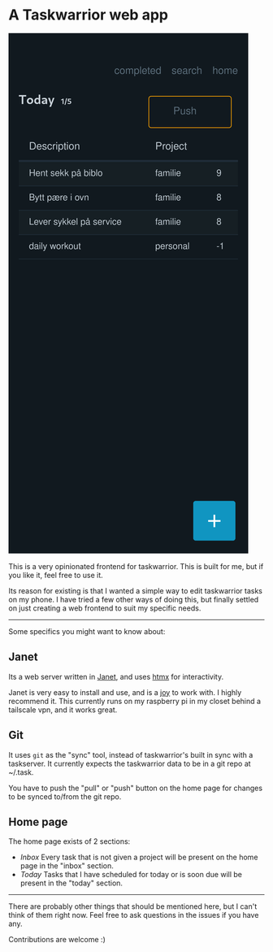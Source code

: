 # A Taskwarrior web app

![screenshot](./screenshot.png)

This is a very opinionated frontend for taskwarrior. This is built for me, but if you like it, feel free to use it.

Its reason for existing is that I wanted a simple way to edit taskwarrior tasks on my phone. I have tried a few other ways of doing this, but finally settled on just creating a web frontend to suit my specific needs.

-----

Some specifics you might want to know about:

## Janet

Its a web server written in [Janet](https://janet-lang.org/), and uses [htmx](https://htmx.org/) for interactivity.

Janet is very easy to install and use, and is a [joy](https://joy.swlkr.com/) to work with. I highly recommend it. This currently runs on my raspberry pi in my closet behind a tailscale vpn, and it works great.

## Git

It uses `git` as the "sync" tool, instead of taskwarrior's built in sync with a taskserver. It currently expects the taskwarrior data to be in a git repo at ~/.task.

You have to push the "pull" or "push" button on the home page for changes to be synced to/from the git repo.

## Home page

The home page exists of 2 sections:
- *Inbox* Every task that is not given a project will be present on the home page in the "inbox" section.
- *Today* Tasks that I have scheduled for today or is soon due will be present in the "today" section.

-----------

There are probably other things that should be mentioned here, but I can't think of them right now. Feel free to ask questions in the issues if you have any.

Contributions are welcome :)
